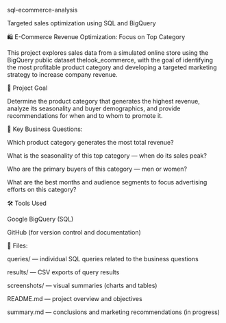 sql-ecommerce-analysis

Targeted sales optimization using SQL and BigQuery

🛍️ E-Commerce Revenue Optimization: Focus on Top Category

This project explores sales data from a simulated online store using the BigQuery public dataset thelook_ecommerce, with the goal of identifying the most profitable product category and developing a targeted marketing strategy to increase company revenue.

🎯 Project Goal

Determine the product category that generates the highest revenue, analyze its seasonality and buyer demographics, and provide recommendations for when and to whom to promote it.

📌 Key Business Questions:

Which product category generates the most total revenue?

What is the seasonality of this top category — when do its sales peak?

Who are the primary buyers of this category — men or women?

What are the best months and audience segments to focus advertising efforts on this category?

🛠 Tools Used

Google BigQuery (SQL)

GitHub (for version control and documentation)

📁 Files:

queries/ — individual SQL queries related to the business questions

results/ — CSV exports of query results

screenshots/ — visual summaries (charts and tables)

README.md — project overview and objectives

summary.md — conclusions and marketing recommendations (in progress)

